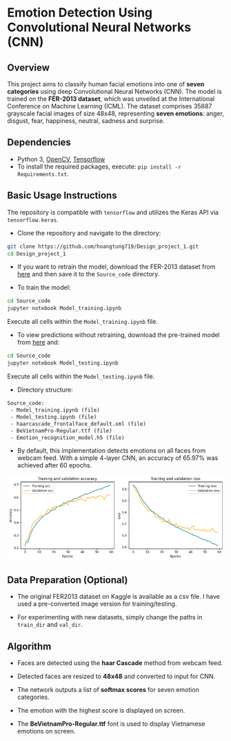 # Emotion Detection Using Convolutional Neural Networks (CNN)

## Overview

This project aims to classify human facial emotions into one of **seven categories** using deep Convolutional Neural Networks (CNN). The model is trained on the **FER-2013 dataset**, which was unveiled at the International Conference on Machine Learning (ICML). The dataset comprises 35887 grayscale facial images of size 48x48, representing **seven emotions**: anger, disgust, fear, happiness, neutral, sadness and surprise.

## Dependencies

* Python 3, [OpenCV](https://opencv.org/), [Tensorflow](https://www.tensorflow.org/)
* To install the required packages, execute: `pip install -r Requirements.txt`.

## Basic Usage Instructions

The repository is compatible with `tensorflow` and utilizes the Keras API via `tensorflow.keras`.

* Clone the repository and navigate to the directory:

```bash
git clone https://github.com/hoangtung719/Design_project_1.git
cd Design_project_1
```

* If you want to retrain the model, download the FER-2013 dataset from [here](https://www.kaggle.com/datasets/jonathanoheix/face-express-recognition-dataset) and then save it to the `Source_code` directory.

* To train the model:

```bash
cd Source_code
jupyter notebook Model_training.ipynb
```

Execute all cells within the `Model_training.ipynb` file.

* To view predictions without retraining, download the pre-trained model from [here](https://drive.google.com/file/d/1MI3rygJUIFtyXGiEW4YGaPnMRT2mtV5T/view) and:

```bash
cd Source_code
jupyter notebook Model_testing.ipynb
```

Execute all cells within the `Model_testing.ipynb` file.

* Directory structure:

```
Source_code:
 - Model_training.ipynb (file)
 - Model_testing.ipynb (file)
 - haarcascade_frontalface_default.xml (file)
 - BeVietnamPro-Regular.ttf (file)
 - Emotion_recognition_model.h5 (file)
```

* By default, this implementation detects emotions on all faces from webcam feed. With a simple 4-layer CNN, an accuracy of 65.97% was achieved after 60 epochs.

![Accuracy Chart](Img/Accuracy_and_loss.png)

## Data Preparation (Optional)

* The original FER2013 dataset on Kaggle is available as a csv file. I have used a pre-converted image version for training/testing.

* For experimenting with new datasets, simply change the paths in `train_dir` and `val_dir`.

## Algorithm

* Faces are detected using the **haar Cascade** method from webcam feed.

* Detected faces are resized to **48x48** and converted to input for CNN.

* The network outputs a list of **softmax scores** for seven emotion categories.

* The emotion with the highest score is displayed on screen.

* The **BeVietnamPro-Regular.ttf** font is used to display Vietnamese emotions on screen.
